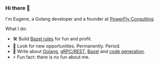 ### Hi there 👋

I'm Eugene, a Golang developer and a founder at [PowerFly Consulting](https://powerfly.ca).

What I do:

- 🛠️ Build [Bazel rules](https://github.com/ekhabarov?tab=repositories&q=rules_&type=&language=&sort=) for fun and profit.
- 👯 Look for new opportunities. Permanently. Period.
- 📝 Write about [Golang](https://ekhabarov.com/tags/golang?utm_source=github), [gRPC/REST](https://ekhabarov.com/tags/api?utm_source=github), [Bazel](https://ekhabarov.com/tags/bazel?utm_source=github) and [code generation](https://ekhabarov.com/tags/generators?utm_source=github).
- ⚡ Fun fact: there is no fun about me. 
